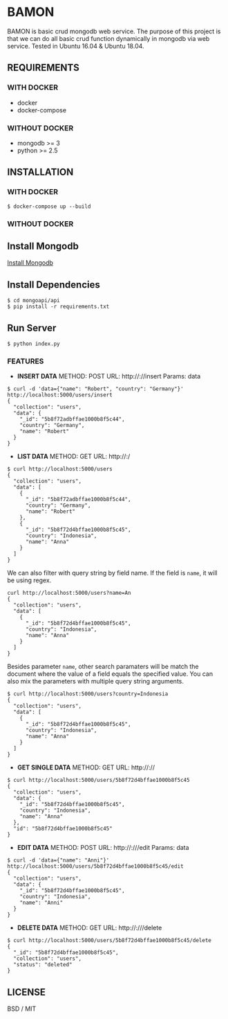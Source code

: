 # BAMON                    

BAMON is basic crud mongodb web service. The purpose of this project is that we can do all basic crud function dynamically in mongodb via web service. Tested in Ubuntu 16.04 & Ubuntu 18.04.

## REQUIREMENTS

### WITH DOCKER
- docker
- docker-compose

### WITHOUT DOCKER
- mongodb >= 3
- python >= 2.5

## INSTALLATION

### WITH DOCKER
```
$ docker-compose up --build
```

### WITHOUT DOCKER

## Install Mongodb
[Install Mongodb](https://docs.mongodb.com/manual/tutorial/install-mongodb-on-ubuntu/)

## Install Dependencies
``` 
$ cd mongoapi/api
$ pip install -r requirements.txt
```

## Run Server
```
$ python index.py
```

### FEATURES
- **INSERT DATA**
METHOD: POST
URL: http://<host>:<port>/<collection>/insert
Params: data
```
$ curl -d 'data={"name": "Robert", "country": "Germany"}' http://localhost:5000/users/insert
{
  "collection": "users", 
  "data": {
    "_id": "5b8f72adbffae1000b8f5c44", 
    "country": "Germany", 
    "name": "Robert"
  }
}
```

- **LIST DATA**
METHOD: GET
URL: http://<host>:<port>/<collection>
```
$ curl http://localhost:5000/users
{
  "collection": "users", 
  "data": [
    {
      "_id": "5b8f72adbffae1000b8f5c44", 
      "country": "Germany", 
      "name": "Robert"
    }, 
    {
      "_id": "5b8f72d4bffae1000b8f5c45", 
      "country": "Indonesia", 
      "name": "Anna"
    }
  ]
}
```
We can also filter with query string by field name. If the field is `name`, it will be using regex.
```
curl http://localhost:5000/users?name=An
{
  "collection": "users", 
  "data": [
    {
      "_id": "5b8f72d4bffae1000b8f5c45", 
      "country": "Indonesia", 
      "name": "Anna"
    }
  ]
}
```
Besides parameter `name`, other search paramaters will be match the document where the value of a field equals the specified value. You can also mix the parameters with multiple query string arguments.
```
$ curl http://localhost:5000/users?country=Indonesia
{
  "collection": "users", 
  "data": [
    {
      "_id": "5b8f72d4bffae1000b8f5c45", 
      "country": "Indonesia", 
      "name": "Anna"
    }
  ]
}
```
- **GET SINGLE DATA**
METHOD: GET
URL: http://<host>:<port>/<collection>/<id>
```
$ curl http://localhost:5000/users/5b8f72d4bffae1000b8f5c45
{
  "collection": "users", 
  "data": {
    "_id": "5b8f72d4bffae1000b8f5c45", 
    "country": "Indonesia", 
    "name": "Anna"
  }, 
  "id": "5b8f72d4bffae1000b8f5c45"
}
```
- **EDIT DATA**
METHOD: POST
URL: http://<host>:<port>/<collection>/<id>/edit
Params: data
```
$ curl -d 'data={"name": "Anni"}' http://localhost:5000/users/5b8f72d4bffae1000b8f5c45/edit
{
  "collection": "users", 
  "data": {
    "_id": "5b8f72d4bffae1000b8f5c45", 
    "country": "Indonesia", 
    "name": "Anni"
  }
}
```
- **DELETE DATA**
METHOD: GET
URL: http://<host>:<port>/<collection>/<id>/delete
```
$ curl http://localhost:5000/users/5b8f72d4bffae1000b8f5c45/delete
{
  "_id": "5b8f72d4bffae1000b8f5c45", 
  "collection": "users", 
  "status": "deleted"
}
```

## LICENSE
BSD / MIT